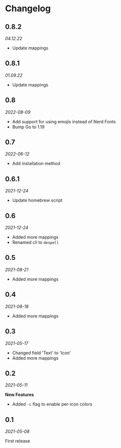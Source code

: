 # Changelog

## 0.8.2

_04.12.22_

- Update mappings

## 0.8.1

_01.09.22_

- Update mappings

## 0.8

_2022-08-09_

- Add support for using emojis instead of Nerd Fonts
- Bump Go to 1.19

## 0.7

_2022-06-12_

- Add installation method

## 0.6.1

_2021-12-24_

- Update homebrew script

## 0.6

_2021-12-24_

- Added more mappings
- Renamed cli to `despell`

## 0.5

_2021-08-21_

- Added more mappings

## 0.4

_2021-08-18_

- Added more mappings

## 0.3

_2021-05-17_

- Changed field 'Text' to 'Icon'
- Added more mappings

## 0.2

_2021-05-11_

**New Features**

- Added `-c` flag to enable per-icon colors

## 0.1

_2021-05-08_

First release
